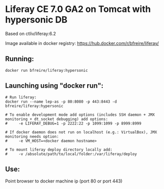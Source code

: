Liferay CE 7.0 GA2 on Tomcat with hypersonic DB
==========================================================

Based on ctliv/liferay:6.2

Image available in docker registry: https://hub.docker.com/r/bfreire/liferay/

## Running:

```
docker run bfreire/liferay:hypersonic
```

## Launching using "docker run":

```
# Run liferay:
docker run --name lep-as -p 80:8080 -p 443:8443 -d bfreire/liferay:hypersonic

# To enable development mode add options (includes SSH daemon + JMX monitoring + dt_socket debugging) add options:
#     -e LIFERAY_DEBUG=1 -p 2222:22 -p 1099:1099 -p 8999:8999

# If docker daemon does not run on localhost (e.g.: VirtualBox), JMX monitoring needs option:
#     -e VM_HOST=<docker daemon hostname>

# To mount liferay deploy directory locally add:
#     -v /absolute/path/to/local/folder:/var/liferay/deploy
```

## Use:
Point browser to docker machine ip (port 80 or port 443)
